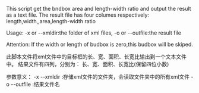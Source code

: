This script get the bndbox area and length-width ratio and output the result as a text file.
The result file has four columes respectively:
length,width,,area,length-width ratio

Usage:
    -x or --xmldir:the folder of xml files,
    -o or --outfile:the result file

Attention:
    If the width or length of budbox is zero,this budbox will be skiped.

此脚本文件将xml文件中的目标框的长、宽、面积、长宽比输出到一个文本文件中。
结果文件有四列，分别为：
长、宽、面积、长宽比(保留四位小数)

参数意义：
    -x --xmldir :存储xml文件的文件夹，会读取文件夹中的所有xml文件
    -o --outfile :结果文件名
